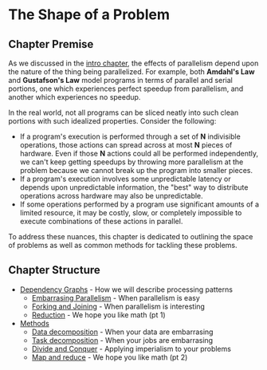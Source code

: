 # The Shape of a Problem

## Chapter Premise

As we discussed in the [intro chapter](../intro/why.md), the effects of parallelism depend upon the nature of the thing being parallelized.
For example, both **Amdahl's Law** and **Gustafson's Law** model programs in terms of parallel and serial portions, one which experiences perfect speedup from parallelism, and another which experiences no speedup.

In the real world, not all programs can be sliced neatly into such clean portions with such idealized properties. Consider the following:

- If a program's execution is performed through a set of **N** indivisible operations, those actions can spread across at most **N** pieces of hardware. Even if those **N** actions could all be performed independently, we can't keep getting speedups by throwing more parallelism at the problem because we cannot break up the program into smaller pieces.
- If a program's execution involves some unpredictable latency or depends upon unpredictable information, the "best" way to distribute operations across hardware may also be unpredictable.
- If some operations performed by a program use significant amounts of a limited resource, it may be costly, slow, or completely impossible to execute combinations of these actions in parallel.


To address these nuances, this chapter is dedicated to outlining the space of problems as well as common methods for tackling these problems.


## Chapter Structure

- [Dependency Graphs](./shape/graphs.md) - How we will describe processing patterns
    - [Embarrasing Parallelism](./shape/embarassing.md) - When parallelism is easy
    - [Forking and Joining](./shape/fork_and_join.md) - When parallelism is interesting
    - [Reduction](./shape/reduction.md) - We hope you like math (pt 1)
- [Methods](./shape/methods.md)
    - [Data decomposition](./shape/data_decomp.md) - When your data are embarrasing
    - [Task decomposition](./shape/data_decomp.md) - When your jobs are embarrasing
    - [Divide and Conquer](./shape/divide_and_conquer.md) - Applying imperialism to your problems
    - [Map and reduce](./shape/map_and_reduce.md) - We hope you like math (pt 2)
